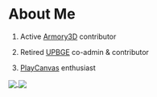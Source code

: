 # About Me

1. Active [Armory3D](https://armory3d.org) contributor

2. Retired [UPBGE](https://upbge.org) co-admin & contributor

3. [PlayCanvas](https://playcanvas.com) enthusiast

<a href="https://github.com/anuraghazra/github-readme-stats">
  <img align="center" src="https://github-readme-stats.vercel.app/api?username=rpaladin&theme=dark&show_icons=true)](https://github.com/anuraghazra/github-readme-stats"/>
</a>
<a href="https://github.com/anuraghazra/convoychat">
  <img align="center" src="https://github-readme-stats.vercel.app/api/top-langs/?username=rpaladin&layout=compact&theme=dark&show_icons=true" />
</a>
